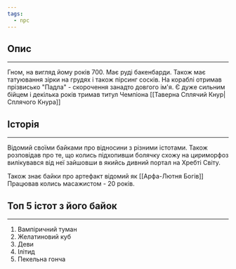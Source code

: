 ```yaml
---
tags:
  - npc
---
```

## Опис
---
Гном, на вигляд йому років 700. Має руді бакенбарди. Також має татуювання зірки на грудях і також пірсинг сосків. На кораблі отримав прізвисько "Падла" - скорочення занадто довгого ім'я. Є дуже сильним бійцем і декілька років тримав титул Чемпіона [[Таверна Сплячий Кнур|Сплячого Кнура]]  

## Історія
---
Відомий своїми байками про відносини з різними істотами. Також розповідав про те, що колись підхопивши болячку схожу на цириморфоз вилікувався від неї зайшовши в якийсь дивний портал на Хребті Світу. 

Також знає байки про артефакт відомий як [[Арфа-Лютня Богів]]
Працював колись масажистом - 20 років.  

## Топ 5 істот з його байок
---
1. Вампіричний туман  
2. Желатиновий куб  
3. Деви  
4. Ілітид  
5. Пекельна гонча  